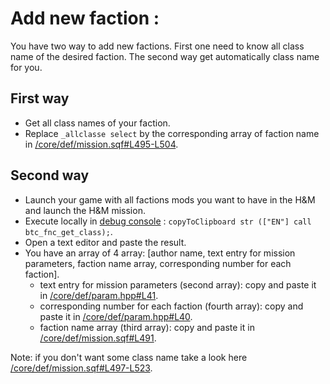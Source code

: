 # Add new faction :

You have two way to add new factions. First one need to know all class name of the desired faction. The second way get automatically class name for you.

## First way
- Get all class names of your faction.
- Replace `_allclasse select` by the corresponding array of faction name  in [/core/def/mission.sqf#L495-L504](https://github.com/Vdauphin/HeartsAndMinds/blob/master/%3DBTC%3Dco%4030_Hearts_and_Minds.Altis/core/def/mission.sqf#L495-L504).

## Second way
- Launch your game with all factions mods you want to have in the H&M and launch the H&M mission.
- Execute locally in [debug console](https://community.bistudio.com/wiki/Mission_Editor:_Debug_Console_(Arma_3)) : `copyToClipboard str (["EN"] call btc_fnc_get_class);`.
- Open a text editor and paste the result.
- You have an array of 4 array: [author name, text entry for mission parameters, faction name array, corresponding number for each faction].
	- text entry for mission parameters (second array): copy and paste it in [/core/def/param.hpp#L41](https://github.com/Vdauphin/HeartsAndMinds/blob/master/%3DBTC%3Dco%4030_Hearts_and_Minds.Altis/core/def/param.hpp#L41).
	- corresponding number for each faction (fourth array): copy and paste it in [/core/def/param.hpp#L40](https://github.com/Vdauphin/HeartsAndMinds/blob/master/%3DBTC%3Dco%4030_Hearts_and_Minds.Altis/core/def/param.hpp#L40).
	- faction name array (third array): copy and paste it in [/core/def/mission.sqf#L491](https://github.com/Vdauphin/HeartsAndMinds/blob/master/%3DBTC%3Dco%4030_Hearts_and_Minds.Altis/core/def/mission.sqf#L491).

Note: if you don't want some class name take a look here [/core/def/mission.sqf#L497-L523](https://github.com/Vdauphin/HeartsAndMinds/blob/master/%3DBTC%3Dco%4030_Hearts_and_Minds.Altis/core/def/mission.sqf#L497-L523).